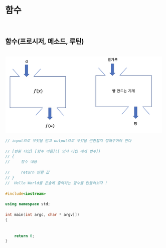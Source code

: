 # 함수

<br>

## 함수(프로시저, 메소드, 루틴)

<br>

<img src="./Images/Function/Function.png" width = 500>

<br>

``` cpp
// input으로 무엇을 받고 output으로 무엇을 반환할지 정해주어야 한다

// [반환 타입] [함수 이름]([ 인자 타입 매개 변수])
// {
//     함수 내용 

//     return 반환 값
// }
//  Hello World를 콘솔에 출력하는 함수를 만들어보자 !

#include<iostream>

using namespace std;

int main(int argc, char * argv[])
{
    

    return 0;
}
```








